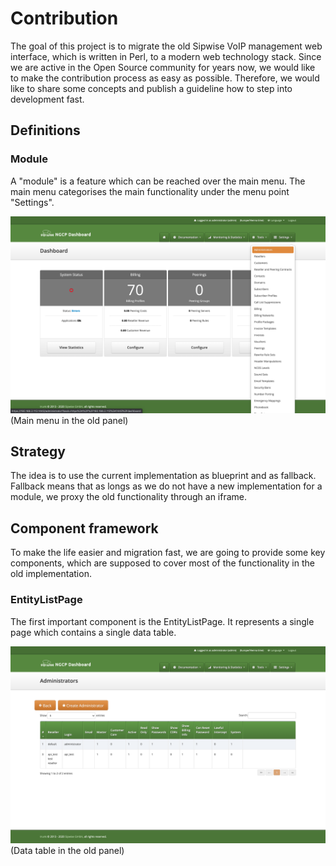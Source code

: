 # Contribution

The goal of this project is to migrate the old Sipwise VoIP management web interface, which is written in Perl, to a modern web technology stack.
Since we are active in the Open Source community for years now, we would like to make the contribution process as easy as possible. Therefore, we would like to share some concepts and publish a guideline how to step into development fast.

## Definitions

### Module
A "module" is a feature which can be reached over the main menu. The main menu categorises the main functionality under the menu point "Settings".

![Old panel main menu](./doc/images/old-panel-menu.png)(Main menu in the old panel)

## Strategy
The idea is to use the current implementation as blueprint and as fallback. Fallback means that as longs as we do not have a new implementation for a module, we proxy the old functionality through an iframe.

## Component framework
To make the life easier and migration fast, we are going to provide some key components, which are supposed to cover most of the functionality in the old implementation.

### EntityListPage
The first important component is the EntityListPage. It represents a single page which contains a single data table.

![Old panel main menu](./doc/images/old-panel-list.png)(Data table in the old panel)

